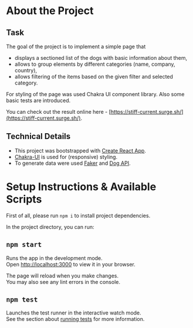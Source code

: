 # About the Project

## Task

The goal of the project is to implement a simple page that
- displays a sectioned list of the dogs with basic information about them,
- allows to group elements by different categories (name, company, country),
- allows filtering of the items based on the given filter and selected category.

For styling of the page was used Chakra UI component library. Also some basic tests are introduced.

You can check out the result online here - [https://stiff-current.surge.sh/](https://stiff-current.surge.sh/).

## Technical Details

- This project was bootstrapped with [Create React App](https://github.com/facebook/create-react-app).
- [Chakra-UI](https://chakra-ui.com/) is used for (responsive) styling.
- To generate data were used [Faker](https://github.com/faker-js/faker) and [Dog API](https://dog.ceo/dog-api/).

# Setup Instructions & Available Scripts

First of all, please run `npm i` to install project dependencies.

In the project directory, you can run:

## `npm start`

Runs the app in the development mode.\
Open [http://localhost:3000](http://localhost:3000) to view it in your browser.

The page will reload when you make changes.\
You may also see any lint errors in the console.

## `npm test`

Launches the test runner in the interactive watch mode.\
See the section about [running tests](https://facebook.github.io/create-react-app/docs/running-tests) for more information.

